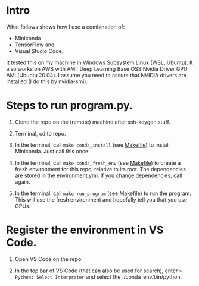 # Intro

What follows shows how I use a combination of: 

- Miniconda
- TensorFlow and
- Visual Studio Code.

It tested this on my machine in Windows Subsystem Linux (WSL, Ubuntu). It also works on AWS with AMI: Deep Learning Base OSS Nvidia Driver GPU AMI (Ubuntu 20.04). I assume you need to assure that NVIDIA drivers are installed (I do this by nvidia-smi).

# Steps to run program.py.

1. Clone the repo on the (remote) machine after ssh-keygen stuff.

2. Terminal, cd to repo.

3. In the terminal, call ```make conda_install``` (see [Makefile](Makefile)) to install Miniconda. Just call this once.

3. In the terminal, call ```make conda_fresh_env``` (see [Makefile](Makefile)) to create a fresh environment for this repo, relative to its root. The dependencies are stored in the [environment.yml](environment.yml). If you change dependencies, call again.

4. In the terminal, call ```make run_program``` (see [Makefile](Makefile)) to run the program. This will use the fresh environment and hopefully tell you that you use GPUs.

# Register the environment in VS Code.

1. Open VS Code on the repo.

2. In the top bar of VS Code (that can also be used for search), enter ```> Python: Select Interpreter``` and select
the ./conda_env/bin/python.

